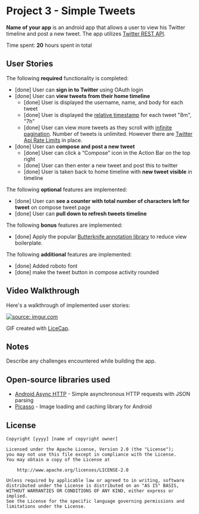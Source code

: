 # Project 3 - Simple Tweets

**Name of your app** is an android app that allows a user to view his Twitter timeline and post a new tweet. The app utilizes [Twitter REST API](https://dev.twitter.com/rest/public).

Time spent: **20** hours spent in total

## User Stories

The following **required** functionality is completed:

* [done]	User can **sign in to Twitter** using OAuth login
* [done]	User can **view tweets from their home timeline**
  * [done] User is displayed the username, name, and body for each tweet
  * [done] User is displayed the [relative timestamp](https://gist.github.com/nesquena/f786232f5ef72f6e10a7) for each tweet "8m", "7h"
  * [done] User can view more tweets as they scroll with [infinite pagination](http://guides.codepath.com/android/Endless-Scrolling-with-AdapterViews-and-RecyclerView). Number of tweets is unlimited.
    However there are [Twitter Api Rate Limits](https://dev.twitter.com/rest/public/rate-limiting) in place.
* [done] User can **compose and post a new tweet**
  * [done] User can click a “Compose” icon in the Action Bar on the top right
  * [done] User can then enter a new tweet and post this to twitter
  * [done] User is taken back to home timeline with **new tweet visible** in timeline

The following **optional** features are implemented:

* [done] User can **see a counter with total number of characters left for tweet** on compose tweet page
* [done] User can **pull down to refresh tweets timeline**


The following **bonus** features are implemented:

* [done] Apply the popular [Butterknife annotation library](http://guides.codepath.com/android/Reducing-View-Boilerplate-with-Butterknife) to reduce view boilerplate.

The following **additional** features are implemented:

* [done] Added roboto font 
* [done] make the tweet button in compose activity rounded

## Video Walkthrough 

Here's a walkthrough of implemented user stories:

<a href="http://imgur.com/8HJmSxy"><img src="http://i.imgur.com/8HJmSxy.gif" title="source: imgur.com" /></a>

GIF created with [LiceCap](http://www.cockos.com/licecap/).

## Notes

Describe any challenges encountered while building the app.

## Open-source libraries used

- [Android Async HTTP](https://github.com/loopj/android-async-http) - Simple asynchronous HTTP requests with JSON parsing
- [Picasso](http://square.github.io/picasso/) - Image loading and caching library for Android

## License

    Copyright [yyyy] [name of copyright owner]

    Licensed under the Apache License, Version 2.0 (the "License");
    you may not use this file except in compliance with the License.
    You may obtain a copy of the License at

        http://www.apache.org/licenses/LICENSE-2.0

    Unless required by applicable law or agreed to in writing, software
    distributed under the License is distributed on an "AS IS" BASIS,
    WITHOUT WARRANTIES OR CONDITIONS OF ANY KIND, either express or implied.
    See the License for the specific language governing permissions and
    limitations under the License.